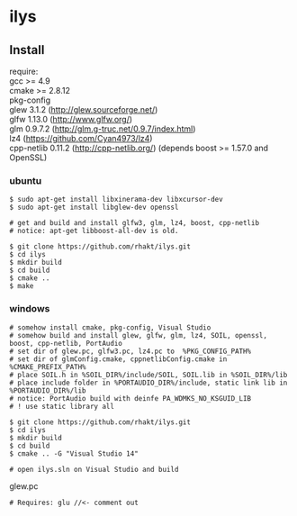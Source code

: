 # ilys

## Install

require:  
gcc >= 4.9  
cmake >= 2.8.12  
pkg-config   
glew 3.1.2 (http://glew.sourceforge.net/)  
glfw 1.13.0 (http://www.glfw.org/)  
glm 0.9.7.2 (http://glm.g-truc.net/0.9.7/index.html)  
lz4 (https://github.com/Cyan4973/lz4)  
cpp-netlib 0.11.2 (http://cpp-netlib.org/) (depends boost >= 1.57.0 and OpenSSL) 
 

### ubuntu

    $ sudo apt-get install libxinerama-dev libxcursor-dev
    $ sudo apt-get install libglew-dev openssl
    
    # get and build and install glfw3, glm, lz4, boost, cpp-netlib
    # notice: apt-get libboost-all-dev is old.
    
    $ git clone https://github.com/rhakt/ilys.git
    $ cd ilys
    $ mkdir build
    $ cd build
    $ cmake ..
    $ make
    
### windows
    
    # somehow install cmake, pkg-config, Visual Studio
    # somehow build and install glew, glfw, glm, lz4, SOIL, openssl, boost, cpp-netlib, PortAudio
    # set dir of glew.pc, glfw3.pc, lz4.pc to  %PKG_CONFIG_PATH%
    # set dir of glmConfig.cmake, cppnetlibConfig.cmake in %CMAKE_PREFIX_PATH%
    # place SOIL.h in %SOIL_DIR%/include/SOIL, SOIL.lib in %SOIL_DIR%/lib
    # place include folder in %PORTAUDIO_DIR%/include, static link lib in %PORTAUDIO_DIR%/lib
    # notice: PortAudio build with deinfe PA_WDMKS_NO_KSGUID_LIB
    # ! use static library all
    
    $ git clone https://github.com/rhakt/ilys.git
    $ cd ilys
    $ mkdir build
    $ cd build
    $ cmake .. -G "Visual Studio 14"
    
    # open ilys.sln on Visual Studio and build
    
glew.pc
    
    # Requires: glu //<- comment out


